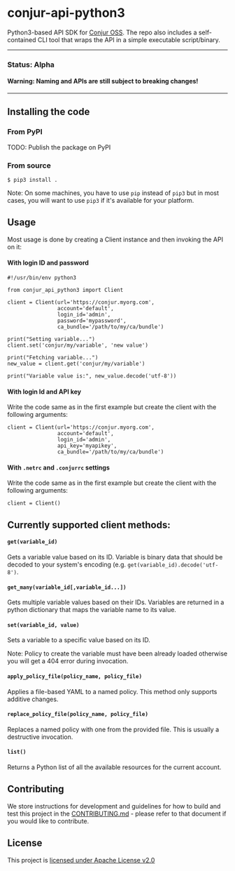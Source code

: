 # conjur-api-python3

Python3-based API SDK for [Conjur OSS](https://www.conjur.org/). The repo
also includes a self-contained CLI tool that wraps the API in a simple executable
script/binary.

***

### **Status**: Alpha

#### **Warning: Naming and APIs are still subject to breaking changes!**

***


## Installing the code

### From PyPI

TODO: Publish the package on PyPI

### From source

```
$ pip3 install .
```

Note: On some machines, you have to use `pip` instead of `pip3` but in most cases,
you will want to use `pip3` if it's available for your platform.

## Usage

Most usage is done by creating a Client instance and then invoking the API on it:

#### With login ID and password

```python3
#!/usr/bin/env python3

from conjur_api_python3 import Client

client = Client(url='https://conjur.myorg.com',
                account='default',
                login_id='admin',
                password='mypassword',
                ca_bundle='/path/to/my/ca/bundle')

print("Setting variable...")
client.set('conjur/my/variable', 'new value')

print("Fetching variable...")
new_value = client.get('conjur/my/variable')

print("Variable value is:", new_value.decode('utf-8'))
```

#### With login Id and API key

Write the code same as in the first example but create the client with the following arguments:

```python3
client = Client(url='https://conjur.myorg.com',
                account='default',
                login_id='admin',
                api_key='myapikey',
                ca_bundle='/path/to/my/ca/bundle')
```

#### With `.netrc` and `.conjurrc` settings

Write the code same as in the first example but create the client with the following arguments:

```python3
client = Client()
```

## Currently supported client methods:

#### `get(variable_id)`

Gets a variable value based on its ID. Variable is binary data
that should be decoded to your system's encoding (e.g.
`get(variable_id).decode('utf-8')`.

#### `get_many(variable_id[,variable_id...])`

Gets multiple variable values based on their IDs. Variables are
returned in a python dictionary that maps the variable name to its
value.

#### `set(variable_id, value)`

Sets a variable to a specific value based on its ID.

Note: Policy to create the variable must have been already loaded
otherwise you will get a 404 error during invocation.

#### `apply_policy_file(policy_name, policy_file)`

Applies a file-based YAML to a named policy. This method only
supports additive changes.

#### `replace_policy_file(policy_name, policy_file)`

Replaces a named policy with one from the provided file. This is
usually a destructive invocation.

#### `list()`

Returns a Python list of all the available resources for the current
account.


## Contributing

We store instructions for development and guidelines for how to build and test this
project in the [CONTRIBUTING.md](CONTRIBUTING.md) - please refer to that document
if you would like to contribute.

## License

This project is [licensed under Apache License v2.0](LICENSE.md)
